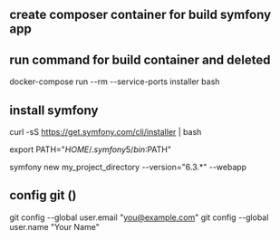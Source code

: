 ## create composer container for build symfony app
<!-- services:
  installer:
    image: composer:latest
    volumes:
      - ./:/app
    working_dir: /app
    ports:
      - 8000:8000 -->
## run command for build container and deleted
 docker-compose run --rm --service-ports installer bash

 ## install symfony
curl -sS https://get.symfony.com/cli/installer | bash

export PATH="$HOME/.symfony5/bin:$PATH"


symfony new my_project_directory --version="6.3.*" --webapp

## config git ()
  git config --global user.email "you@example.com"
  git config --global user.name "Your Name"